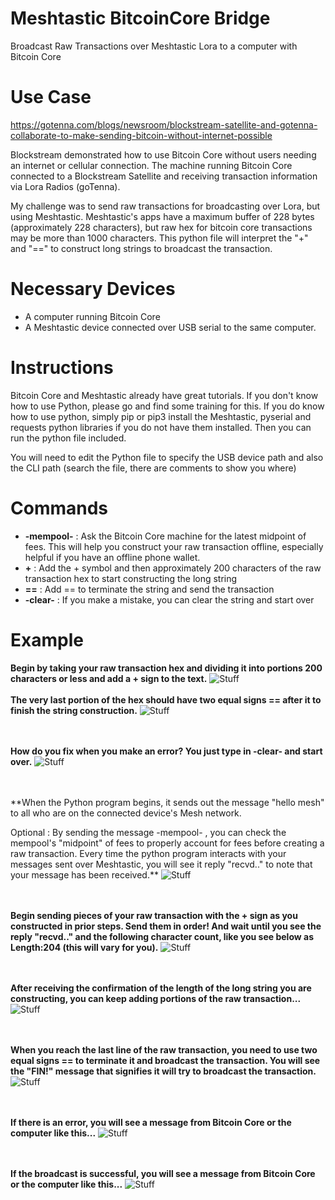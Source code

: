 # Meshtastic BitcoinCore Bridge
Broadcast Raw Transactions over Meshtastic Lora to a computer with Bitcoin Core

# Use Case
https://gotenna.com/blogs/newsroom/blockstream-satellite-and-gotenna-collaborate-to-make-sending-bitcoin-without-internet-possible

Blockstream demonstrated how to use Bitcoin Core without users needing an internet or cellular connection. The machine running Bitcoin Core connected to a Blockstream Satellite and receiving transaction information via Lora Radios (goTenna). 

My challenge was to send raw transactions for broadcasting over Lora, but using Meshtastic. Meshtastic's apps have a maximum buffer of 228 bytes (approximately 228 characters), but raw hex for bitcoin core transactions may be more than 1000 characters. This python file will interpret the "+" and "==" to construct long strings to broadcast the transaction.

# Necessary Devices

* A computer running Bitcoin Core
* A Meshtastic device connected over USB serial to the same computer. 

# Instructions
Bitcoin Core and Meshtastic already have great tutorials. If you don't know how to use Python, please go and find some training for this. If you do know how to use python, simply pip or pip3 install the Meshtastic, pyserial and requests python libraries if you do not have them installed. Then you can run the python file included.

You will need to edit the Python file to specify the USB device path and also the CLI path (search the file, there are comments to show you where)

# Commands
* **-mempool-** : Ask the Bitcoin Core machine for the latest midpoint of fees. This will help you construct your raw transaction offline, especially helpful if you have an offline phone wallet.
* **\+** : Add the + symbol and then approximately 200 characters of the raw transaction hex to start constructing the long string
* **\==** : Add == to terminate the string and send the transaction
* **-clear-** : If you make a mistake, you can clear the string and start over

# Example

**Begin by taking your raw transaction hex and dividing it into portions 200 characters or less and add a + sign to the text.**
![Stuff](https://github.com/BTCtoolshed/MeshtasticBitcoinCore_Bridge/blob/main/photos/Bridge01.png?raw=true)
<br><br>
**The very last portion of the hex should have two equal signs == after it to finish the string construction.**
![Stuff](https://github.com/BTCtoolshed/MeshtasticBitcoinCore_Bridge/blob/main/photos/Bridge02.png?raw=true)

<br><br>
**How do you fix when you make an error? You just type in -clear- and start over.**
![Stuff](https://github.com/BTCtoolshed/MeshtasticBitcoinCore_Bridge/blob/main/photos/BridgeBytes.png?raw=true)

<br><br>
**When the Python program begins, it sends out the message "hello mesh" to all who are on the connected device's Mesh network. 

Optional : By sending the message -mempool- , you can check the mempool's "midpoint" of fees to properly account for fees before creating a raw transaction. Every time the python program interacts with your messages sent over Meshtastic, you will see it reply "recvd.." to note that your message has been received.**
![Stuff](https://github.com/BTCtoolshed/MeshtasticBitcoinCore_Bridge/blob/main/photos/Bridge03.png?raw=true)

<br><br>
**Begin sending pieces of your raw transaction with the + sign as you constructed in prior steps. Send them in order! And wait until you see the reply "recvd.." and the following character count, like you see below as Length:204 (this will vary for you).**
![Stuff](https://github.com/BTCtoolshed/MeshtasticBitcoinCore_Bridge/blob/main/photos/Bridge05.png?raw=true)

<br><br>
**After receiving the confirmation of the length of the long string you are constructing, you can keep adding portions of the raw transaction...**
![Stuff](https://github.com/BTCtoolshed/MeshtasticBitcoinCore_Bridge/blob/main/photos/Bridge06.png?raw=true)

<br><br>
**When you reach the last line of the raw transaction, you need to use two equal signs == to terminate it and broadcast the transaction. You will see the "FIN!" message that signifies it will try to broadcast the transaction.**
![Stuff](https://github.com/BTCtoolshed/MeshtasticBitcoinCore_Bridge/blob/main/photos/Bridge06.png?raw=true)

<br><br>
**If there is an error, you will see a message from Bitcoin Core or the computer like this...**
![Stuff](https://github.com/BTCtoolshed/MeshtasticBitcoinCore_Bridge/blob/main/photos/Bridge07.png?raw=true)

<br><br>
**If the broadcast is successful, you will see a message from Bitcoin Core or the computer like this...**
![Stuff](https://github.com/BTCtoolshed/MeshtasticBitcoinCore_Bridge/blob/main/photos/Bridge08.png?raw=true)


